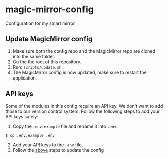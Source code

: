 # magic-mirror-config

Configuration for my smart mirror

## Update MagicMirror config

1. Make sure both the config repo and the MagicMirror repo are cloned into the same folder.
2. Go the the root of this repository.
3. Run: `scripts/update.sh`.
4. The MagicMirror config is now updated, make sure to restart the application.

## API keys

Some of the modules in this config require an API key. We don't want to add those to our version control system. Follow the following steps to add your API keys safely:

1. Copy the `.env.example` file and rename it into `.env`.

```bash
$ cp .env.example .env
```

2. Add your API keys to the `.env` file.
3. Follow the [above](#update-magicmirror-config) steps to update the config
